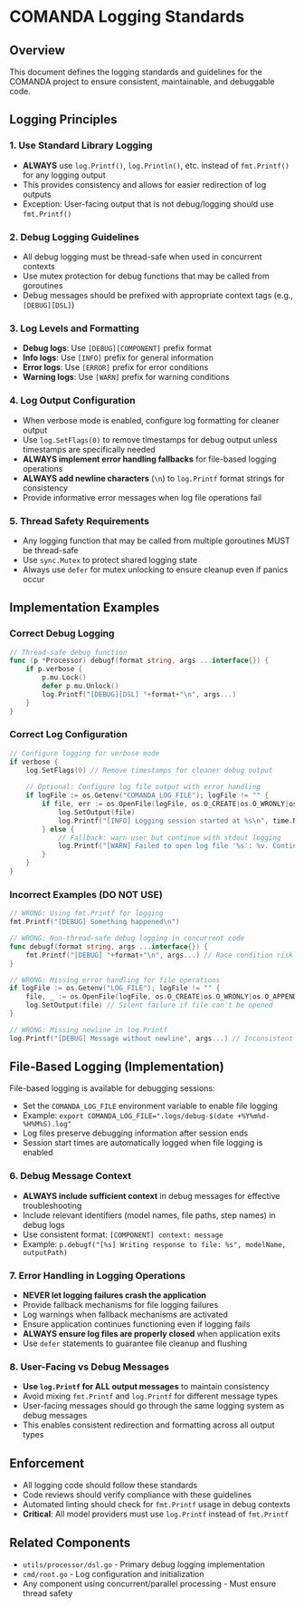 # COMANDA Logging Standards

## Overview
This document defines the logging standards and guidelines for the COMANDA project to ensure consistent, maintainable, and debuggable code.

## Logging Principles

### 1. Use Standard Library Logging
- **ALWAYS** use `log.Printf()`, `log.Println()`, etc. instead of `fmt.Printf()` for any logging output
- This provides consistency and allows for easier redirection of log outputs
- Exception: User-facing output that is not debug/logging should use `fmt.Printf()`

### 2. Debug Logging Guidelines
- All debug logging must be thread-safe when used in concurrent contexts
- Use mutex protection for debug functions that may be called from goroutines
- Debug messages should be prefixed with appropriate context tags (e.g., `[DEBUG][DSL]`)

### 3. Log Levels and Formatting
- **Debug logs**: Use `[DEBUG][COMPONENT]` prefix format
- **Info logs**: Use `[INFO]` prefix for general information
- **Error logs**: Use `[ERROR]` prefix for error conditions
- **Warning logs**: Use `[WARN]` prefix for warning conditions

### 4. Log Output Configuration
- When verbose mode is enabled, configure log formatting for cleaner output
- Use `log.SetFlags(0)` to remove timestamps for debug output unless timestamps are specifically needed
- **ALWAYS implement error handling fallbacks** for file-based logging operations
- **ALWAYS add newline characters** (`\n`) to `log.Printf` format strings for consistency
- Provide informative error messages when log file operations fail

### 5. Thread Safety Requirements
- Any logging function that may be called from multiple goroutines MUST be thread-safe
- Use `sync.Mutex` to protect shared logging state
- Always use `defer` for mutex unlocking to ensure cleanup even if panics occur

## Implementation Examples

### Correct Debug Logging
```go
// Thread-safe debug function
func (p *Processor) debugf(format string, args ...interface{}) {
    if p.verbose {
        p.mu.Lock()
        defer p.mu.Unlock()
        log.Printf("[DEBUG][DSL] "+format+"\n", args...)
    }
}
```

### Correct Log Configuration
```go
// Configure logging for verbose mode
if verbose {
    log.SetFlags(0) // Remove timestamps for cleaner debug output
    
    // Optional: Configure log file output with error handling
    if logFile := os.Getenv("COMANDA_LOG_FILE"); logFile != "" {
        if file, err := os.OpenFile(logFile, os.O_CREATE|os.O_WRONLY|os.O_APPEND, 0666); err == nil {
            log.SetOutput(file)
            log.Printf("[INFO] Logging session started at %s\n", time.Now().Format(time.RFC3339))
        } else {
            // Fallback: warn user but continue with stdout logging
            log.Printf("[WARN] Failed to open log file '%s': %v. Continuing with stdout logging.\n", logFile, err)
        }
    }
}
```

### Incorrect Examples (DO NOT USE)
```go
// WRONG: Using fmt.Printf for logging
fmt.Printf("[DEBUG] Something happened\n")

// WRONG: Non-thread-safe debug logging in concurrent code
func debugf(format string, args ...interface{}) {
    fmt.Printf("[DEBUG] "+format+"\n", args...) // Race condition risk
}

// WRONG: Missing error handling for file operations
if logFile := os.Getenv("LOG_FILE"); logFile != "" {
    file, _ := os.OpenFile(logFile, os.O_CREATE|os.O_WRONLY|os.O_APPEND, 0666)
    log.SetOutput(file) // Silent failure if file can't be opened
}

// WRONG: Missing newline in log.Printf
log.Printf("[DEBUG] Message without newline", args...) // Inconsistent formatting
```

## File-Based Logging (Implementation)
File-based logging is available for debugging sessions:
- Set the `COMANDA_LOG_FILE` environment variable to enable file logging
- Example: `export COMANDA_LOG_FILE=".logs/debug-$(date +%Y%m%d-%H%M%S).log"`
- Log files preserve debugging information after session ends
- Session start times are automatically logged when file logging is enabled

### 6. Debug Message Context
- **ALWAYS include sufficient context** in debug messages for effective troubleshooting
- Include relevant identifiers (model names, file paths, step names) in debug logs
- Use consistent format: `[COMPONENT] context: message`
- Example: `p.debugf("[%s] Writing response to file: %s", modelName, outputPath)`

### 7. Error Handling in Logging Operations
- **NEVER let logging failures crash the application**
- Provide fallback mechanisms for file logging failures
- Log warnings when fallback mechanisms are activated
- Ensure application continues functioning even if logging fails
- **ALWAYS ensure log files are properly closed** when application exits
- Use `defer` statements to guarantee file cleanup and flushing

### 8. User-Facing vs Debug Messages
- **Use `log.Printf` for ALL output messages** to maintain consistency
- Avoid mixing `fmt.Printf` and `log.Printf` for different message types
- User-facing messages should go through the same logging system as debug messages
- This enables consistent redirection and formatting across all output types

## Enforcement
- All logging code should follow these standards
- Code reviews should verify compliance with these guidelines
- Automated linting should check for `fmt.Printf` usage in debug contexts
- **Critical**: All model providers must use `log.Printf` instead of `fmt.Printf`

## Related Components
- `utils/processor/dsl.go` - Primary debug logging implementation
- `cmd/root.go` - Log configuration and initialization
- Any component using concurrent/parallel processing - Must ensure thread safety